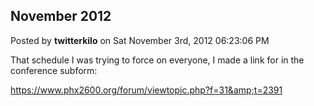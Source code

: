 ## November 2012
Posted by **twitterkilo** on Sat November 3rd, 2012 06:23:06 PM

That schedule I was trying to force on everyone, I made a link for in the conference subform:

<https://www.phx2600.org/forum/viewtopic.php?f=31&amp;t=2391>
